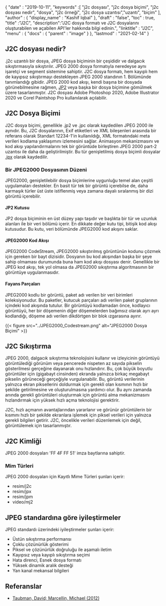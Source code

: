{
  "date" : "2019-10-11",
  "keywords" :[ "j2c dosyası", "j2c dosya biçimi", "j2c dosyası nedir", "dosya", "j2c örneği", "j2c dosya uzantısı","uzantı", "biçim" ],
  "author" : {
    "display_name" : "Kashif Iqbal"
},
  "draft" : "false",
  "toc" : true,
  "title" :"J2C",
  "description":"J2C dosya formatı ve J2C dosyalarını oluşturabilen ve açabilen API'ler hakkında bilgi edinin.",
  "linktitle" : "J2C",
  "menu" : {
    "docs" : {
      "parent" : "image"
}
},
  "lastmod" : "2021-02-14"
}

## J2C dosyası nedir?

.j2c uzantılı bir dosya, JPEG dosya biçiminin bir çeşididir ve dalgacık sıkıştırmasıyla sıkıştırılır. JPEG 2000 dosya formatıyla neredeyse aynı işaretçi ve segment sistemine sahiptir. J2C dosya formatı, hem kayıplı hem de kayıpsız sıkıştırmayı destekleyen JPEG 2000 standının 1. Bölümünde tanımlandığı gibidir. JPEG 2000 kod akışı, kendi başına bir dosyada görünebilmesine rağmen, [JP2](/tr/image/jp2/) veya başka bir dosya biçimine gömülmek üzere tasarlanmıştır. J2C dosyası Adobe Photoshop 2020, Adobe Illustrator 2020 ve Corel Paintshop Pro kullanılarak açılabilir.

## J2C Dosya Biçimi

J2C dosya biçimi, genellikle .jp2 ve .jpc olarak kaydedilen JPEG 2000 ile aynıdır. Bu, J2C dosyalarının, Exif etiketleri ve XML bileşenleri arasında bir referans olarak Standart 12234-1'in kullanıldığı, XML formatındaki meta verileri kodlama yaklaşımını izlemesini sağlar. Animasyon mekanizmasını ve kod akışı yapılandırmalarını tek bir görüntüde birleştiren JPEG 2000 part-2 uzantısı ile daha da geliştirilmiştir. Bu tür genişletilmiş dosya biçimli dosyalar [.jpx](/tr/image/jpx/) olarak kaydedilir.

### Bir JPEG2000 Dosyasının Düzeni

JPEG2000, genişletilebilir dosya biçimlerine uygunluğu temel alan çeşitli uygulamaları destekler. En basit tür tek bir görüntü içerebilse de, daha karmaşık türler üst üste istiflenmiş veya zamana dayalı sıralanmış bir dizi görüntü içerebilir.

#### JP2 Kutusu
JP2 dosya biçiminin en üst düzey yapı taşıdır ve başlıkta bir tür ve uzunluk alanları ile bir veri bölümü içerir. En dikkate değer kutu tipi, bitişik kod akışı kutusudur. Bu kutu, veri bölümünde JPEG2000 kod akışını saklar.

#### JPEG2000 Kod Akışı

JPEG2000 CodeStream, JPEG2000 sıkıştırılmış görüntünün kodunu çözmek için gereken bir bayt dizisidir. Dosyanın bu kod akışından başka bir şeye sahip olmaması durumunda buna ham kod akışı dosyası denir. Genellikle bir JPEG kod akışı, tek yol olmasa da JPEG2000 sıkıştırma algoritmasının bir görüntüye uygulanmasıdır.

#### Fayans Parçaları ####

JPEG2000 kodlu bir görüntü, paket adı verilen bir veri birimleri koleksiyonudur. Bu paketler, kutucuk parçaları adı verilen paket gruplarının içindeki kod akışında tutulur. Bir görüntüyü kodlamadan önce, kodlayıcı görüntüyü, her bir döşemenin diğer döşemelerden bağımsız olarak ayrı ayrı kodlandığı, döşeme adı verilen dikdörtgen bir blok ızgarasına ayırır.

{{< figure src="../JPEG2000_Codestream.png" alt="JPEG2000 Dosya Biçimi" >}}

## J2C Sıkıştırma
JPEG 2000, dalgacık sıkıştırma teknolojisini kullanır ve izleyicinin görüntüyü görüntülediği görünüm veya pencerede nispeten az sayıda pikselin gösterilmesi gerçeğine dayanarak onu hızlandırır. Bu, çok büyük boyutlu görüntüler için (gigabayt cinsinden) ekranda yalnızca birkaç megabayt pikselin görüneceği gerçeğiyle vurgulanabilir. Bu, görüntü verilerinin yalnızca ekran piksellerini doldurmak için gerekli olan kısmının hızlı bir şekilde getirilmesine ve oluşturulmasına yardımcı olur. Bu aynı zamanda anında gerekli görüntüleri oluşturmak için görüntü alma mekanizmasını hızlandırmak için yüksek hızlı açma teknolojisi gerektirir.

J2C, hızlı açmanın avantajlarından yararlanır ve görünür görüntülerin bir kısmını hızlı bir şekilde ekranlara işlemek için piksel verileri için yalnızca gerekli bilgileri getirir. J2C, öncelikle verileri düzenlemek için değil, görüntülemek için tasarlanmıştır.

## J2C Kimliği
JPEG 2000 dosyaları 'FF 4F FF 51' imza baytlarına sahiptir.

### Mim Türleri
JPEG 2000 dosyaları için Kayıtlı Mime Türleri şunları içerir:
* resim/j2c
* resim/jpx
* resim/jpm
* video/mj2

## JPEG standardına göre iyileştirmeler
JPEG standardı üzerindeki iyileştirmeler şunları içerir:
* Üstün sıkıştırma performansı
* Çoklu çözünürlük gösterimi
* Piksel ve çözünürlük doğruluğu ile aşamalı iletim
* Kayıpsız veya kayıplı sıkıştırma seçimi
* Hata direnci, Esnek dosya formatı
* Yüksek dinamik aralık desteği
* Yan kanal mekansal bilgileri

## Referanslar ##
* [Taubman, David; Marcellin, Michael (2012)](https://books.google.com/books?id=y7HeBwAAQBAJ&pg=PA402)

